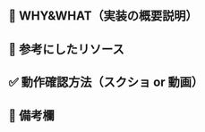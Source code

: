 ## 🤔 WHY&WHAT（実装の概要説明）
<!--
このプルリクエストの目的と変更内容があれば以下のように簡潔に説明してください 例：

【WHY - 背景・目的】
- ログイン失敗時のエラーメッセージが分かりにくいというユーザーフィードバックへの対応
- モバイル表示時のパフォーマンス改善

【WHAT - 変更内容】
- エラーメッセージをより具体的な内容に変更
- 画像の遅延読み込み実装によるロード時間短縮
-->
  

## 📝 参考にしたリソース
<!--
関連する Issue や参考資料などがあれば記載してください
-->
  

## ✅ 動作確認方法（スクショ or 動画）
<!--
この変更の動作確認方法を簡潔に記載してください。もしくは、変更の前後や、動作確認のスクリーンショットがあれば添付してください
-->
  

## 💬 備考欄
<!--
その他記載したい項目があれば、ここに記載してください
-->
  